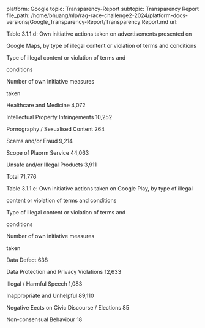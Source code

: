 platform: Google
topic: Transparency-Report
subtopic: Transparency Report
file_path: /home/bhuang/nlp/rag-race-challenge2-2024/platform-docs-versions/Google_Transparency-Report/Transparency Report.md
url: <EMPTY>

Table 3.1.1.d: Own initiative actions taken on advertisements presented on

Google Maps, by type of illegal content or violation of terms and conditions



Type of illegal content or violation of terms and

conditions

Number of own initiative measures

taken



Healthcare and Medicine 4,072



Intellectual Property Infringements 10,252



Pornography / Sexualised Content 264



Scams and/or Fraud 9,214



Scope of Pla orm Service 44,063



Unsafe and/or Illegal Products 3,911



Total 71,776



Table 3.1.1.e: Own initiative actions taken on Google Play, by type of illegal

content or violation of terms and conditions



Type of illegal content or violation of terms and

conditions

Number of own initiative measures

taken



Data Defect 638



Data Protection and Privacy Violations 12,633



Illegal / Harmful Speech 1,083



Inappropriate and Unhelpful 89,110



Negative E ects on Civic Discourse / Elections 85



Non-consensual Behaviour 18